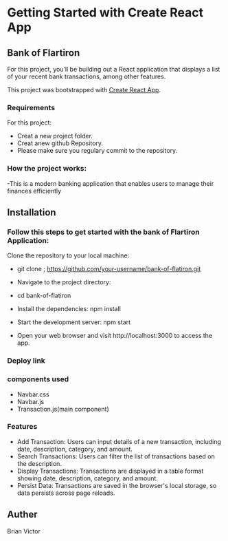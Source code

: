 # Getting Started with Create React App
## Bank of Flartiron
For this project, you’ll be building out a React application that displays a list of your recent bank transactions, among other features.

This project was bootstrapped with [Create React App](https://github.com/facebook/create-react-app).

### Requirements
 For this project:
 - Creat a new project folder.
 - Creat anew github Repository.
 - Please make sure you regulary commit to the repository.
 ### How the project works:
 -This is a modern banking application that enables users to manage their finances efficiently
 ## Installation
 ### Follow this steps to get started with the bank of Flartiron Application:
 Clone the repository to your local machine:
 - git clone ; https://github.com/your-username/bank-of-flatiron.git
- Navigate to the project directory:

- cd bank-of-flatiron

- Install the dependencies: npm install

- Start the development server: npm start

- Open your web browser and visit http://localhost:3000 to access the app.
### Deploy link

### components used
- Navbar.css
- Navbar.js
- Transaction.js(main component)
### Features
- Add Transaction: Users can input details of a new transaction, including date, description, category, and amount.
- Search Transactions: Users can filter the list of transactions based on the description.
- Display Transactions: Transactions are displayed in a table format showing date, description, category, and amount.
- Persist Data: Transactions are saved in the browser's local storage, so data persists across page reloads.
## Auther
Brian Victor




